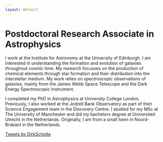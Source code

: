 ```yaml
---
layout: default
---
```


# Postdoctoral Research Associate in Astrophysics

I work at the Institute for Astronomy at the University of Edinburgh. I am interested in understanding the formation and evolution of galaxies throughout cosmic time. My research focusses on the production of chemical elements through star formation and their distribution into the interstellar medium. My work relies on spectroscopic observations of galaxies, mainly from the James Webb Space Telescope and the Dark Energy Spectroscopic Instrument.

I completed my PhD in Astrophysics at University College London. Previously, I also worked at the Jodrell Bank Observatory as part of their Science Engagement team in the Discovery Centre. I studied for my MSc at The University of Manchester and did my bachelors degree at Universiteit Utrecht in the Netherlands. Originally, I am from a small town in Noord-Brabant in the Netherlands.

<a class="twitter-timeline" href="https://twitter.com/DirkScholte?ref_src=twsrc%5Etfw">Tweets by DirkScholte</a> <script async src="https://platform.twitter.com/widgets.js" charset="utf-8"></script>
